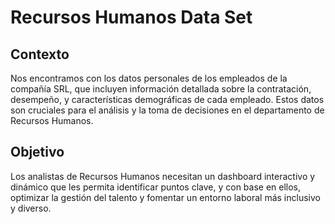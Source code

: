 # Recursos Humanos Data Set
## Contexto
Nos encontramos con los datos personales de los empleados de la compañía SRL, que 
incluyen información detallada sobre la contratación, desempeño, y características 
demográficas de cada empleado. Estos datos son cruciales para el análisis y la toma de 
decisiones en el departamento de Recursos Humanos.

## Objetivo
Los analistas de Recursos Humanos necesitan un dashboard interactivo y dinámico que les 
permita identificar puntos clave, y con base en ellos, optimizar la gestión del talento y 
fomentar un entorno laboral más inclusivo y diverso.

